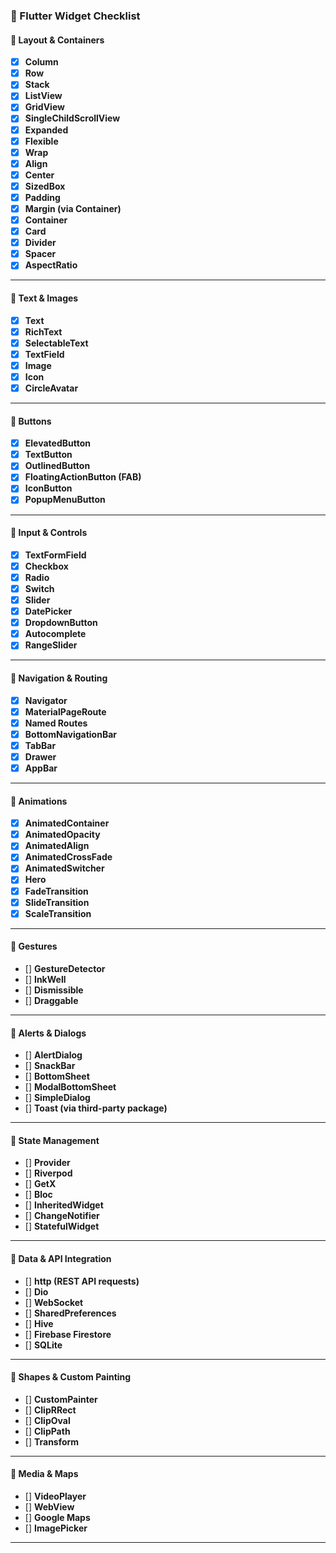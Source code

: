 ### **📌 Flutter Widget Checklist**  

#### **🔹 Layout & Containers**
- [X] **Column**  
- [X] **Row**  
- [X] **Stack**  
- [X] **ListView**  
- [X] **GridView**  
- [X] **SingleChildScrollView**  
- [X] **Expanded**  
- [X] **Flexible**  
- [X] **Wrap**  
- [X] **Align**  
- [X] **Center**  
- [X] **SizedBox**  
- [X] **Padding**  
- [X] **Margin (via Container)**  
- [X] **Container**  
- [X] **Card**  
- [X] **Divider**  
- [X] **Spacer**  
- [X] **AspectRatio**  

---

#### **🔹 Text & Images**
- [X] **Text**  
- [X] **RichText**  
- [X] **SelectableText**  
- [X] **TextField**  
- [X] **Image**  
- [X] **Icon**  
- [X] **CircleAvatar**  

---

#### **🔹 Buttons**
- [X] **ElevatedButton**  
- [X] **TextButton**  
- [X] **OutlinedButton**  
- [X] **FloatingActionButton (FAB)**  
- [X] **IconButton**  
- [X] **PopupMenuButton**  

---

#### **🔹 Input & Controls**
- [X] **TextFormField**  
- [X] **Checkbox**  
- [X] **Radio**  
- [X] **Switch**  
- [X] **Slider**  
- [X] **DatePicker**  
- [X] **DropdownButton**  
- [X] **Autocomplete**  
- [X] **RangeSlider**  

---

#### **🔹 Navigation & Routing**
- [X] **Navigator**  
- [X] **MaterialPageRoute**  
- [X] **Named Routes**  
- [X] **BottomNavigationBar**  
- [X] **TabBar**  
- [X] **Drawer**  
- [X] **AppBar**  

---

#### **🔹 Animations**
- [X] **AnimatedContainer**  
- [X] **AnimatedOpacity**  
- [X] **AnimatedAlign**  
- [X] **AnimatedCrossFade**  
- [X] **AnimatedSwitcher**  
- [X] **Hero**  
- [X] **FadeTransition**  
- [X] **SlideTransition**  
- [X] **ScaleTransition**  

---

#### **🔹 Gestures**
- [] **GestureDetector**  
- [] **InkWell**  
- [] **Dismissible**  
- [] **Draggable**  

---

#### **🔹 Alerts & Dialogs**
- [] **AlertDialog**  
- [] **SnackBar**  
- [] **BottomSheet**  
- [] **ModalBottomSheet**  
- [] **SimpleDialog**  
- [] **Toast (via third-party package)**  

---

#### **🔹 State Management**
- [] **Provider**  
- [] **Riverpod**  
- [] **GetX**  
- [] **Bloc**  
- [] **InheritedWidget**  
- [] **ChangeNotifier**  
- [] **StatefulWidget**  

---

#### **🔹 Data & API Integration**
- [] **http (REST API requests)**  
- [] **Dio**  
- [] **WebSocket**  
- [] **SharedPreferences**  
- [] **Hive**  
- [] **Firebase Firestore**  
- [] **SQLite**  

---

#### **🔹 Shapes & Custom Painting**
- [] **CustomPainter**  
- [] **ClipRRect**  
- [] **ClipOval**  
- [] **ClipPath**  
- [] **Transform**  

---

#### **🔹 Media & Maps**
- [] **VideoPlayer**  
- [] **WebView**  
- [] **Google Maps**  
- [] **ImagePicker**  

---

